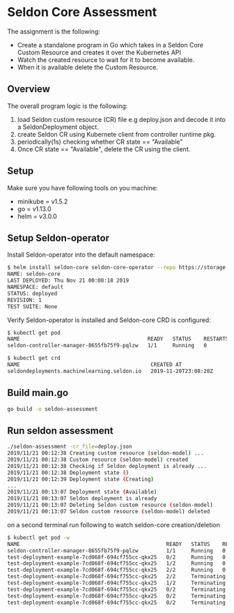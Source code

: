 # Seldon Core Assessment

The assignment is the following:

 * Create a standalone program in Go which takes in a Seldon Core Custom Resource and creates it over the Kubernetes API 
 * Watch the created resource to wait for it to become available. 
 * When it is available delete the Custom Resource. 

## Overview

The overall program logic is the following:

1) load Seldon custom resource (CR) file e.g deploy.json and decode it into a SeldonDeployment object.
2) create Seldon CR using Kubernete client from controller runtime pkg.
3) periodically(1s) checking whether CR state == "Available"
4) Once CR state == "Available", delete the CR using the client.

## Setup

Make sure you have following tools on you machine:

* minikube = v1.5.2
* go = v1.13.0
* helm = v3.0.0

## Setup Seldon-operator

Install Seldon-operator into the default namespace:

```sh
$ helm install seldon-core seldon-core-operator --repo https://storage.googleapis.com/seldon-charts --set usageMetrics.enabled=true
NAME: seldon-core
LAST DEPLOYED: Thu Nov 21 00:08:18 2019
NAMESPACE: default
STATUS: deployed
REVISION: 1
TEST SUITE: None
```

Verify Seldon-operator is installed and Seldon-core CRD is configured:

```sh
$ kubectl get pod
NAME                                         READY   STATUS    RESTARTS   AGE
seldon-controller-manager-8655fb75f9-pqlzw   1/1     Running   0          15s

$ kubectl get crd
NAME                                          CREATED AT
seldondeployments.machinelearning.seldon.io   2019-11-20T23:08:20Z
```

## Build main.go

```sh
go build -o seldon-assessment
```

## Run seldon assessment

```sh
./seldon-assessment -cr_file=deploy.json
2019/11/21 00:12:38 Creating custom resource (seldon-model) ...
2019/11/21 00:12:38 Custom resource (seldon-model) created
2019/11/21 00:12:38 Checking if Seldon deployment is already ...
2019/11/21 00:12:38 Deployment state ()
2019/11/21 00:12:39 Deployment state (Creating)
...
2019/11/21 00:13:07 Deployment state (Available)
2019/11/21 00:13:07 Seldon deployment is already
2019/11/21 00:13:07 Deleting Seldon custom resource (seldon-model)
2019/11/21 00:13:07 Seldon custom resource (seldon-model) deleted

```

on a second terminal run following to watch seldon-core creation/deletion
```sh
$ kubectl get pod -w
NAME                                               READY   STATUS    RESTARTS   AGE
seldon-controller-manager-8655fb75f9-pqlzw         1/1     Running   0          4m30s
test-deployment-example-7cd068f-694cf755cc-qkx25   0/2     Running   0          12s
test-deployment-example-7cd068f-694cf755cc-qkx25   1/2     Running   0          27s
test-deployment-example-7cd068f-694cf755cc-qkx25   2/2     Running   0          28s
test-deployment-example-7cd068f-694cf755cc-qkx25   2/2     Terminating   0          30s
test-deployment-example-7cd068f-694cf755cc-qkx25   1/2     Terminating   0          43s
test-deployment-example-7cd068f-694cf755cc-qkx25   0/2     Terminating   0          52s
test-deployment-example-7cd068f-694cf755cc-qkx25   0/2     Terminating   0          53s
test-deployment-example-7cd068f-694cf755cc-qkx25   0/2     Terminating   0          53s
```